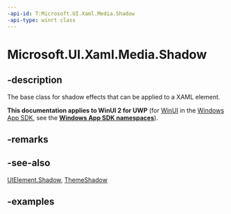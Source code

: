 ```yaml
---
-api-id: T:Microsoft.UI.Xaml.Media.Shadow
-api-type: winrt class
---
```


<!-- Class syntax.
public class Shadow : DependencyObject, DependencyObject
-->

# Microsoft.UI.Xaml.Media.Shadow

## -description

The base class for shadow effects that can be applied to a XAML element.

**This documentation applies to WinUI 2 for UWP** (for [WinUI](/windows/apps/winui/winui3/) in the [Windows App SDK](/windows/apps/windows-app-sdk/), see the **[Windows App SDK namespaces](/windows/windows-app-sdk/api/winrt/)**).

## -remarks

## -see-also

[UIElement.Shadow](../microsoft.ui.xaml/uielement_shadow.md), [ThemeShadow](themeshadow.md)

## -examples

